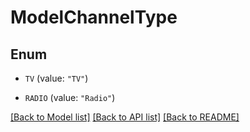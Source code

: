 # ModelChannelType

## Enum


* `TV` (value: `"TV"`)

* `RADIO` (value: `"Radio"`)


[[Back to Model list]](../README.md#documentation-for-models) [[Back to API list]](../README.md#documentation-for-api-endpoints) [[Back to README]](../README.md)


